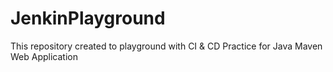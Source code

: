 # JenkinPlayground
This repository created to playground with CI &amp; CD Practice for Java Maven Web Application
